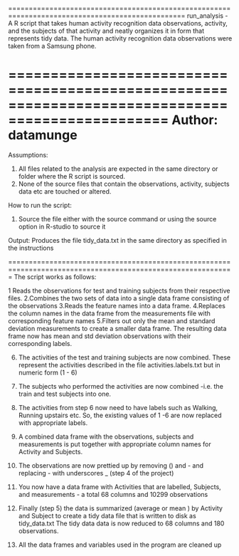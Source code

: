=================================================================================================
run_analysis - A R script that takes human activity recognition data observations, activity, 
and the subjects of that activity and neatly organizes it in form that represents tidy data.
The human activity recognition data observations were taken from a Samsung phone.

=================================================================================================
Author: datamunge
=================================================================================================

Assumptions:
1. All files related to the analysis are expected in the same directory or folder where the R script is sourced.
2. None of the source files that contain the observations, activity, subjects data etc are 
touched or altered.

How to run the script:
1. Source the file either with the source command or using the source option in R-studio to source it

Output: Produces the file tidy_data.txt in the same directory as specified in the instructions

=============================================================================================================
The script works as follows:

1 Reads the observations for test and training subjects from their respective files.
2.Combines the two sets of data into a single data frame consisting of the observations
3.Reads the feature names into a data frame.
4.Replaces the column names in the data frame from the measurements file with corresponding feature names
5.Filters out only the mean and standard deviation  measurements to create a smaller data frame.
  The resulting data frame now has mean and std deviation observations with their corresponding labels.
  
6. The activities of the test and training subjects are now combined. These represent the activities 
described in the file activities.labels.txt but in numeric form (1 - 6)
7. The subjects who performed the activities are now combined -i.e. the train and test subjects into one.
  
8. The activities from step 6 now need to have labels such as Walking, Running upstairs etc.
   So, the existing values of 1 -6 are now replaced with appropriate labels.
9. A combined data frame with the observations, subjects and measurements is put together with 
appropriate column names for Activity and Subjects.
10. The observations are now prettied up by removing () and - and replacing - with underscores _ (step 4 of the project)
11. You now have a data frame with Activities that are labelled, Subjects, and measurements - a total 
68 columns and 10299 observations

12. Finally (step 5) the data is summarized (average or mean ) by Activity and Subject to create a tidy data file
that is written to disk as tidy_data.txt The tidy data data is now reduced to 68 columns and 180 observations.
13. All the data frames and variables used in the program are cleaned up